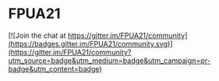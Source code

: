 # FPUA21

[![Join the chat at https://gitter.im/FPUA21/community](https://badges.gitter.im/FPUA21/community.svg)](https://gitter.im/FPUA21/community?utm_source=badge&utm_medium=badge&utm_campaign=pr-badge&utm_content=badge)